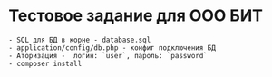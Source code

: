 Тестовое задание для ООО БИТ
============================

    - SQL для БД в корне - database.sql
    - application/config/db.php - конфиг подключения БД
    - Аторизация -  логин: `user`, пароль: `password`
    - composer install